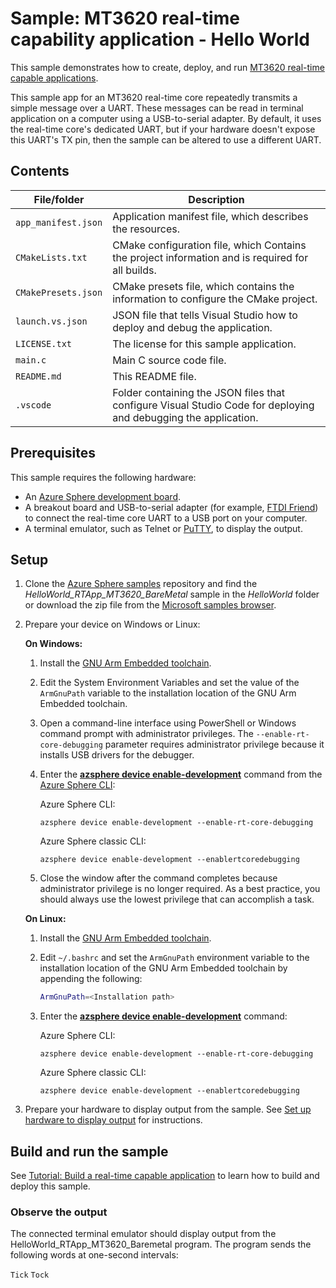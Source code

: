 ﻿# Sample: MT3620 real-time capability application - Hello World

This sample demonstrates how to create, deploy, and run [MT3620 real-time capable applications](https://docs.microsoft.com/azure-sphere/install/qs-real-time-application).

This sample app for an MT3620 real-time core repeatedly transmits a simple message over a UART. These messages can be read in terminal application on a computer using a USB-to-serial adapter. By default, it uses the real-time core's dedicated UART, but if your hardware doesn't expose this UART's TX pin, then the sample can be altered to use a different UART.

## Contents

| File/folder           | Description |
|-----------------------|-------------|
| `app_manifest.json`   | Application manifest file, which describes the resources. |
| `CMakeLists.txt`      | CMake configuration file, which Contains the project information and is required for all builds. |
| `CMakePresets.json`   | CMake presets file, which contains the information to configure the CMake project. |
| `launch.vs.json`      | JSON file that tells Visual Studio how to deploy and debug the application. |
| `LICENSE.txt`         | The license for this sample application. |
| `main.c`              | Main C source code file. |
| `README.md`           | This README file. |
| `.vscode`             | Folder containing the JSON files that configure Visual Studio Code for deploying and debugging the application. |

## Prerequisites

This sample requires the following hardware:

- An [Azure Sphere development board](https://aka.ms/azurespheredevkits).
- A breakout board and USB-to-serial adapter (for example, [FTDI Friend](https://www.digikey.com/catalog/en/partgroup/ftdi-friend/60311)) to connect the real-time core UART to a USB port on your computer.
- A terminal emulator, such as Telnet or [PuTTY](https://www.chiark.greenend.org.uk/~sgtatham/putty/), to display the output.

## Setup

1. Clone the [Azure Sphere samples](https://github.com/Azure/azure-sphere-samples) repository and find the *HelloWorld_RTApp_MT3620_BareMetal* sample in the *HelloWorld* folder or download the zip file from the [Microsoft samples browser](https://docs.microsoft.com/samples/azure/azure-sphere-samples/helloworld/).

1. Prepare your device on Windows or Linux:

   **On Windows:**

   1. Install the [GNU Arm Embedded toolchain](https://developer.arm.com/Tools%20and%20Software/GNU%20Toolchain).

   1. Edit the System Environment Variables and set the value of the `ArmGnuPath` variable to the installation location of the GNU Arm Embedded toolchain.

   1. Open a command-line interface using PowerShell or Windows command prompt with administrator privileges. The `--enable-rt-core-debugging` parameter requires administrator privilege because it installs USB drivers for the debugger.

   1. Enter the [**azsphere device enable-development**](https://docs.microsoft.com/azure-sphere/reference/azsphere-device#enable-development) command from the [Azure Sphere CLI](https:/docs.microsoft.com/azure-sphere/reference/overview):

       Azure Sphere CLI:

       ```
       azsphere device enable-development --enable-rt-core-debugging
       ```

       Azure Sphere classic CLI:

       ```
       azsphere device enable-development --enablertcoredebugging
       ```

   1. Close the window after the command completes because administrator privilege is no longer required. As a best practice, you should always use the lowest privilege that can accomplish a task.

   **On Linux:**

   1. Install the [GNU Arm Embedded toolchain](https://developer.arm.com/Tools%20and%20Software/GNU%20Toolchain).

   1. Edit `~/.bashrc` and set the `ArmGnuPath` environment variable to the installation location of the GNU Arm Embedded toolchain by appending the following:

       ```bash
       ArmGnuPath=<Installation path>
       ```

   1. Enter the [**azsphere device enable-development**](https://docs.microsoft.com/azure-sphere/reference/azsphere-device#enable-development) command:

       Azure Sphere CLI:

       ```
       azsphere device enable-development --enable-rt-core-debugging
       ```

       Azure Sphere classic CLI:

       ```
       azsphere device enable-development --enablertcoredebugging
       ```

1. Prepare your hardware to display output from the sample. See [Set up hardware to display output](https://docs.microsoft.com/azure-sphere/install/qs-real-time-application#set-up-hardware-to-display-output) for instructions.

## Build and run the sample

See [Tutorial: Build a real-time capable application](https://docs.microsoft.com/azure-sphere/install/qs-real-time-application) to learn how to build and deploy this sample.

### Observe the output

The connected terminal emulator should display output from the HelloWorld_RTApp_MT3620_Baremetal program. The program sends the following words at one-second intervals:

   `Tick`
   `Tock`
